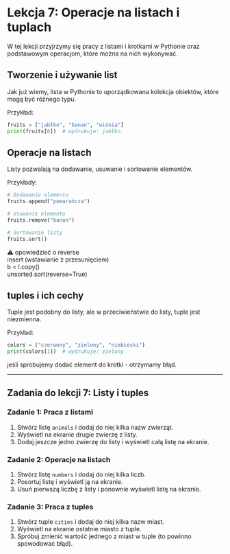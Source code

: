 # Lekcja 7: Operacje na listach i tuplach

W tej lekcji przyjrzymy się pracy z listami i krotkami w Pythonie oraz podstawowym operacjom, które można na nich wykonywać.

## Tworzenie i używanie list

Jak już wiemy, lista w Pythonie to uporządkowana kolekcja obiektów, które mogą być różnego typu.

Przykład:

```python
fruits = ["jabłko", "banan", "wiśnia"]
print(fruits[0])  # wydrukuje: jabłko
```

## Operacje na listach

Listy pozwalają na dodawanie, usuwanie i sortowanie elementów.

Przykłady:

```python
# Dodawanie elementu
fruits.append("pomarańcza")

# Usuwanie elementu
fruits.remove("banan")

# Sortowanie listy
fruits.sort()
```

⚠️ opowiedzieć o reverse  
insert (wstawianie z przesunięciem)  
b = l.copy()  
unsorted.sort(reverse=True)



## tuples i ich cechy

Tuple jest podobny do listy, ale w przeciwieństwie do listy, tuple jest niezmienna.

Przykład:

```python
colors = ("czerwony", "zielony", "niebieski")
print(colors[1])  # wydrukuje: zielony
```
jeśli spróbujemy dodać element do krotki - otrzymamy błąd.

---

## Zadania do lekcji 7: Listy i tuples

### Zadanie 1: Praca z listami

1. Stwórz listę `animals` i dodaj do niej kilka nazw zwierząt.
2. Wyświetl na ekranie drugie zwierzę z listy.
3. Dodaj jeszcze jedno zwierzę do listy i wyświetl całą listę na ekranie.

### Zadanie 2: Operacje na listach

1. Stwórz listę `numbers` i dodaj do niej kilka liczb.
2. Posortuj listę i wyświetl ją na ekranie.
3. Usuń pierwszą liczbę z listy i ponownie wyświetl listę na ekranie.

### Zadanie 3: Praca z tuples

1. Stwórz tuple `cities` i dodaj do niej kilka nazw miast.
2. Wyświetl na ekranie ostatnie miasto z tuple.
3. Spróbuj zmienić wartość jednego z miast w tuple (to powinno spowodować błąd).
